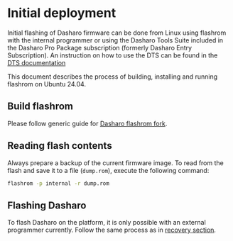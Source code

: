 # Initial deployment

Initial flashing of Dasharo firmware can be done from Linux using flashrom with
the internal programmer or using the Dasharo Tools Suite included in the Dasharo
Pro Package subscription (formerly Dasharo Entry Subscription). An instruction
on how to use the DTS can be found in the [DTS documentation](../../dasharo-tools-suite/documentation/features.md#dasharo-zero-touch-initial-deployment)

This document describes the process of building, installing and running
flashrom on Ubuntu 24.04.

## Build flashrom

Please follow generic guide for [Dasharo flashrom fork](../../osf-trivia-list/deployment.md#how-to-install-dasharo-flashrom-fork).

## Reading flash contents

Always prepare a backup of the current firmware image. To read from the flash
and save it to a file (`dump.rom`), execute the following command:

```bash
flashrom -p internal -r dump.rom
```

## Flashing Dasharo

To flash Dasharo on the platform, it is only possible with an external
programmer currently. Follow the same process as in [recovery
section](recovery.md).
